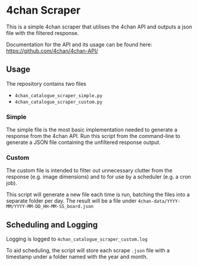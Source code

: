 # 4chan Scraper

This is a simple 4chan scraper that utilises the 4chan API and outputs a json file with the filtered response.

Documentation for the API and its usage can be found here: https://github.com/4chan/4chan-API/

## Usage 

The repository contains two files
* `4chan_catalogue_scraper_simple.py`
* `4chan_catalogue_scraper_custom.py`

### Simple

The simple file is the most basic implementation needed to generate a response from the 4chan API. Run this script from the command-line to generate a JSON file containing the unfiltered response output. 

### Custom

The custom file is intended to filter out unnecessary clutter from the response (e.g. image dimensions) and to for use by a scheduler (e.g. a cron job). 

This script will generate a new file each time is run, batching the files into a separate folder per day. The result will be a file under `4chan-data/YYYY-MM/YYYY-MM-DD_HH-MM-SS_board.json`

## Scheduling and Logging 

Logging is logged to `4chan_catalogue_scraper_custom.log` 

To aid scheduling, the script will store each scrape `.json` file with a timestamp under a folder named with the year and month.
